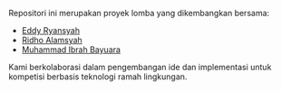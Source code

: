 Repositori ini merupakan proyek lomba yang dikembangkan bersama:

- [Eddy Ryansyah](https://github.com/eddyryansyah)
- [Ridho Alamsyah](https://github.com/ridhoalamsyah22)
- [Muhammad Ibrah Bayuara](https://github.com/Bayuara)

Kami berkolaborasi dalam pengembangan ide dan implementasi untuk kompetisi berbasis teknologi ramah lingkungan.
